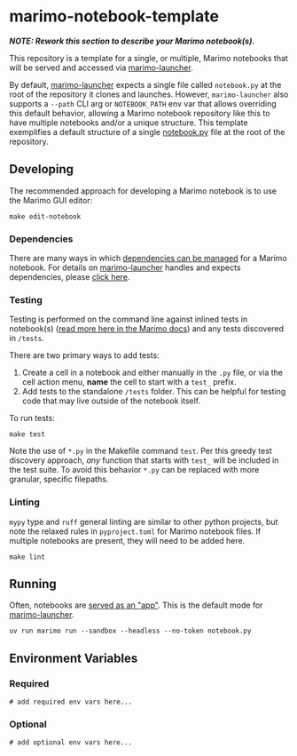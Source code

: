 # marimo-notebook-template

**_NOTE: Rework this section to describe your Marimo notebook(s)._**

This repository is a template for a single, or multiple, Marimo notebooks that will be served and accessed via [marimo-launcher](https://github.com/MITLibraries/marimo-launcher).

By default, [marimo-launcher](https://github.com/MITLibraries/marimo-launcher) expects a single file called `notebook.py` at the root of the repository it clones and launches.  However, `marimo-launcher` also supports a `--path` CLI arg or `NOTEBOOK_PATH` env var that allows overriding this default behavior, allowing a Marimo notebook repository like this to have multiple notebooks and/or a unique structure.  This template exemplifies a default structure of a single [notebook.py](notebook.py) file at the root of the repository.

## Developing 

The recommended approach for developing a Marimo notebook is to use the Marimo GUI editor:

```shell
make edit-notebook
```

### Dependencies

There are many ways in which [dependencies can be managed](https://docs.marimo.io/guides/package_management/) for a Marimo notebook.  For details on [marimo-launcher](https://github.com/MITLibraries/marimo-launcher) handles and expects dependencies, please [click here](https://github.com/MITLibraries/marimo-launcher?tab=readme-ov-file#notebook-dependencies).

### Testing

Testing is performed on the command line against inlined tests in notebook(s) ([read more here in the Marimo docs](https://docs.marimo.io/guides/testing/pytest/#testing-at-the-command-line)) and any tests discovered in `/tests`.

There are two primary ways to add tests:

1. Create a cell in a notebook and either manually in the `.py` file, or via the cell action menu, **name** the cell to start with a `test_` prefix.
2. Add tests to the standalone `/tests` folder.  This can be helpful for testing code that may live outside of the notebook itself.

To run tests:

```shell
make test
```

Note the use of `*.py` in the Makefile command `test`.  Per this greedy test discovery approach, _any_ function that starts with `test_` will be included in the test suite.  To avoid this behavior `*.py` can be replaced with more granular, specific filepaths.

### Linting

`mypy` type and `ruff` general linting are similar to other python projects, but note the relaxed rules in `pyproject.toml` for Marimo notebook files.  If multiple notebooks are present, they will need to be added here.

```shell
make lint
```

## Running

Often, notebooks are [served as an "app"](https://docs.marimo.io/guides/apps/).  This is the default mode for [marimo-launcher](https://github.com/MITLibraries/marimo-launcher).

```shell
uv run marimo run --sandbox --headless --no-token notebook.py
```

## Environment Variables

### Required

```shell
# add required env vars here...
```

### Optional

```shell
# add optional env vars here...
```